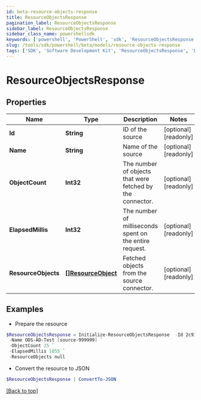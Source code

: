 ```yaml
---
id: beta-resource-objects-response
title: ResourceObjectsResponse
pagination_label: ResourceObjectsResponse
sidebar_label: ResourceObjectsResponse
sidebar_class_name: powershellsdk
keywords: ['powershell', 'PowerShell', 'sdk', 'ResourceObjectsResponse', 'BetaResourceObjectsResponse'] 
slug: /tools/sdk/powershell/beta/models/resource-objects-response
tags: ['SDK', 'Software Development Kit', 'ResourceObjectsResponse', 'BetaResourceObjectsResponse']
---
```



# ResourceObjectsResponse

## Properties

Name | Type | Description | Notes
------------ | ------------- | ------------- | -------------
**Id** | **String** | ID of the source | [optional] [readonly] 
**Name** | **String** | Name of the source | [optional] [readonly] 
**ObjectCount** | **Int32** | The number of objects that were fetched by the connector. | [optional] [readonly] 
**ElapsedMillis** | **Int32** | The number of milliseconds spent on the entire request. | [optional] [readonly] 
**ResourceObjects** | [**[]ResourceObject**](resource-object) | Fetched objects from the source connector. | [optional] [readonly] 

## Examples

- Prepare the resource
```powershell
$ResourceObjectsResponse = Initialize-ResourceObjectsResponse  -Id 2c91808568c529c60168cca6f90c1313 `
 -Name ODS-AD-Test [source-999999] `
 -ObjectCount 25 `
 -ElapsedMillis 1055 `
 -ResourceObjects null
```

- Convert the resource to JSON
```powershell
$ResourceObjectsResponse | ConvertTo-JSON
```


[[Back to top]](#) 

